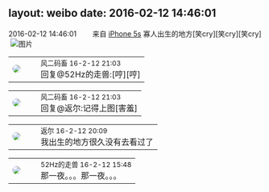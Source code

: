 layout: weibo
date: 2016-02-12 14:46:01
---
<meta name="referrer" content="no-referrer" />

2016-02-12 14:46:01  &nbsp;&nbsp;&nbsp;&nbsp;&nbsp;&nbsp; 来自 <a href="sinaweibo://customweibosource" rel="nofollow">iPhone 5s</a>
寡人出生的地方[笑cry][笑cry][笑cry] ​​​
![图片](https://ww3.sinaimg.cn/large/6d2a6003jw1f0wjv6t4ckj20ku0rsn30.jpg)

<table style="width: 100%;">
  <tr>
    <td style="width: 40px;"><img style="border-radius:50%" src="https://tva3.sinaimg.cn/crop.0.0.639.639.50/6d2a6003jw8f3idy69w2gj20hs0hrt9g.jpg?KID=imgbed,tva&Expires=1624465109&ssig=smwhfmxMN8"></td>
    <td colspan="2"><small>风二码畜 16-2-12 21:03</small><br/>回复@52Hz的走兽:[哼][哼]</td>
  </tr>
</table>

<table style="width: 100%;">
  <tr>
    <td style="width: 40px;"><img style="border-radius:50%" src="https://tva3.sinaimg.cn/crop.0.0.639.639.50/6d2a6003jw8f3idy69w2gj20hs0hrt9g.jpg?KID=imgbed,tva&Expires=1624465109&ssig=smwhfmxMN8"></td>
    <td colspan="2"><small>风二码畜 16-2-12 21:03</small><br/>回复@返尔:记得上图[害羞]</td>
  </tr>
</table>

<table style="width: 100%;">
  <tr>
    <td style="width: 40px;"><img style="border-radius:50%" src="https://tvax1.sinaimg.cn/crop.0.0.512.512.50/760b4677ly8fvdnumgch5j20e80e8gmo.jpg?KID=imgbed,tva&Expires=1624465109&ssig=Y%2BGhX%2BgiTy"></td>
    <td colspan="2"><small>返尔 16-2-12 20:09</small><br/>我出生的地方很久没有去看过了</td>
  </tr>
</table>

<table style="width: 100%;">
  <tr>
    <td style="width: 40px;"><img style="border-radius:50%" src="https://tva4.sinaimg.cn/crop.0.0.180.180.50/8beaf773jw1e8qgp5bmzyj2050050aa8.jpg?KID=imgbed,tva&Expires=1624465109&ssig=VVajatSbvd"></td>
    <td colspan="2"><small>52Hz的走兽 16-2-12 15:48</small><br/>那一夜。。。那一夜。。。</td>
  </tr>
</table>
